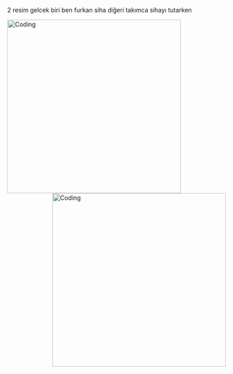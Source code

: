 2 resim gelcek
biri ben furkan siha
diğeri takımca sihayı tutarken


<img align="left" alt="Coding" width="400" src=https://media2.giphy.com/media/ubOj4M2JN6k1c3hkc6/giphy.webp>
<img align="right" alt="Coding" width="400" src=https://media3.giphy.com/media/wUT19Zbh3lpa7eFYbB/giphy.webp>


